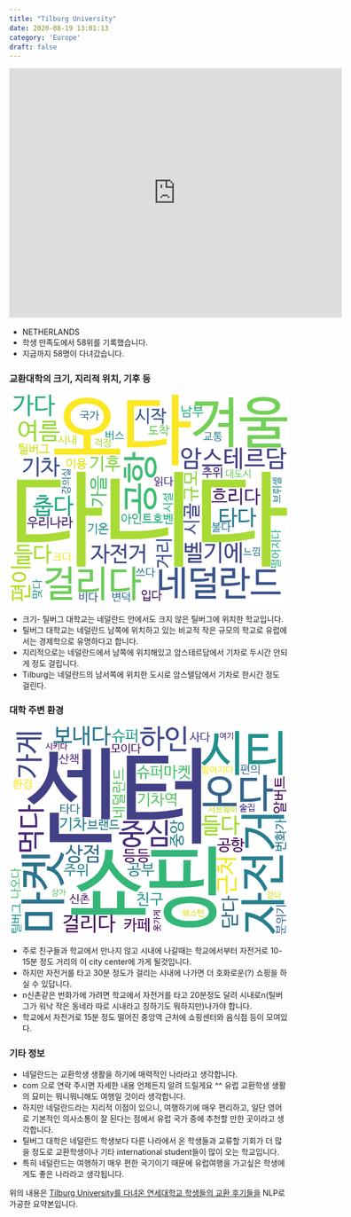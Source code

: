 ```yaml
---
title: "Tilburg University"
date: 2020-08-19 13:01:13
category: 'Europe'
draft: false
---
```


<iframe
width="600"
height="450"
frameborder="0" style="border:0"
src="https://www.google.com/maps/embed/v1/place?key=AIzaSyC9e1AME-pVmWC4hBpFdu5S4dKzyepa3HQ&q=Tilburg+University&center=51.5639249,5.0434446&zoom=14" allowfullscreen>
</iframe>

* NETHERLANDS
* 학생 만족도에서 58위를 기록했습니다.
* 지금까지 58명이 다녀갔습니다. 

### 교환대학의 크기, 지리적 위치, 기후 등

![gen_info-WordCloud](../univ_wordclouds_okt/gen_info/NL000007_gen_info_okt.png)

* 크기- 틸버그 대학교는 네덜란드 안에서도 크지 않은 틸버그에 위치한 학교입니다.
* 틸버그 대학교는 네덜란드 남쪽에 위치하고 있는 비교적 작은 규모의 학교로 유럽에서는 경제학으로 유명하다고 합니다.
* 지리적으로는 네덜란드에서 남쪽에 위치해있고 암스테르담에서 기차로 두시간 안되게 정도 걸립니다.
* Tilburg는 네덜란드의 남서쪽에 위치한 도시로 암스텔담에서 기차로 한시간 정도 걸린다.


### 대학 주변 환경

![env_info-WordCloud](../univ_wordclouds_okt/env_info/NL000007_env_info_okt.png)

* 주로 친구들과 학교에서 만나지 않고 시내에 나갈때는 학교에서부터 자전거로 10-15분 정도 거리의 이 city center에 가게 될것입니다.
* 하지만 자전거를 타고 30분 정도가 걸리는 시내에 나가면 더 호화로운(?) 쇼핑을 하실 수 있답니다.
* n신촌같은 번화가에 가려면 학교에서 자전거를 타고 20분정도 달려 시내로n(틸버그가 워낙 작은 동네라 따로 시내라고 칭하기도 뭐하지만)나가야 합니다.
* 학교에서 자전거로 15분 정도 떨어진 중앙역 근처에 쇼핑센터와 음식점 등이 모여있다.


### 기타 정보

* 네덜란드는 교환학생 생활을 하기에 매력적인 나라라고 생각합니다.
* com 으로 연락 주시면 자세한 내용 언제든지 알려 드릴게요 ^^ 유럽 교환학생 생활의 묘미는 뭐니뭐니해도 여행일 것이라 생각합니다.
* 하지만 네덜란드라는 지리적 이점이 있으니, 여행하기에 매우 편리하고, 일단 영어로 기본적인 의사소통이 잘 된다는 점에서 유럽 국가 중에 추천할 만한 곳이라고 생각합니다.
* 틸버그 대학은 네덜란드 학생보다 다른 나라에서 온 학생들과 교류할 기회가 더 많을 정도로 교환학생이나 기타 international student들이 많이 오는 학교입니다.
* 특히 네덜란드는 여행하기 매우 편한 국기이기 때문에 유럽여행을 가고싶은 학생에게도 좋은 나라라고 생각됩니다.


위의 내용은 [Tilburg University를 다녀온 연세대학교 학생들의 교환 후기들을](http://oia.yonsei.ac.kr/partner/expReport.asp?ucode=NL000007&bgbn=A) NLP로 가공한 요약본입니다. 
